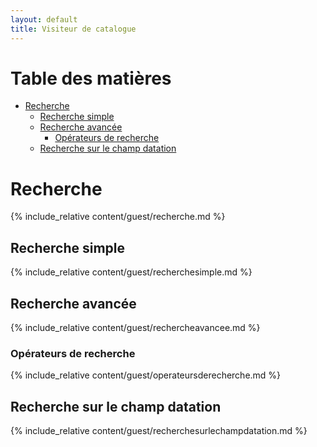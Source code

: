 ```yaml
---
layout: default
title: Visiteur de catalogue
---
```


# Table des matières

- [Recherche](#recherche)
  - [Recherche simple](#recherche-simple)
  - [Recherche avancée](#recherche-avancée)
    - [Opérateurs de recherche](#opérateurs-de-recherche)
  - [Recherche sur le champ datation](#recherche-sur-le-champ-datation)

# Recherche

{% include_relative content/guest/recherche.md %}

<a id="recherchesimple"></a>
## Recherche simple

{% include_relative content/guest/recherchesimple.md %}

<a id="rechercheavancee"></a>
## Recherche avancée 

{% include_relative content/guest/rechercheavancee.md %}


<a id="operateurs"></a>
### Opérateurs de recherche

{% include_relative content/guest/operateursderecherche.md %}

<a id="recherchedatation"></a>
## Recherche sur le champ datation

{% include_relative content/guest/recherchesurlechampdatation.md %}
